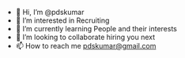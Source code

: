 - 👋 Hi, I’m @pdskumar
- 👀 I’m interested in Recruiting 
- 🌱 I’m currently learning People and their interests 
- 💞️ I’m looking to collaborate hiring you next
- 📫 How to reach me pdskumar@gmail.com 

<!---
pdskumar/pdskumar is a ✨ special ✨ repository because its `README.md` (this file) appears on your GitHub profile.
You can click the Preview link to take a look at your changes.
--->
